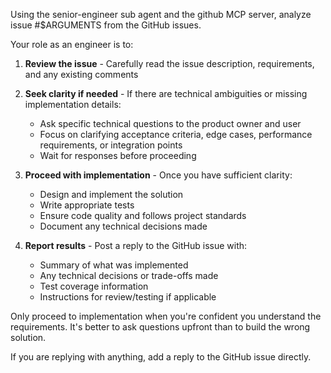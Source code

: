 Using the senior-engineer sub agent and the github MCP server, analyze issue #$ARGUMENTS from the GitHub issues.

Your role as an engineer is to:

1. **Review the issue** - Carefully read the issue description, requirements, and any existing comments

2. **Seek clarity if needed** - If there are technical ambiguities or missing implementation details:
   - Ask specific technical questions to the product owner and user
   - Focus on clarifying acceptance criteria, edge cases, performance requirements, or integration points
   - Wait for responses before proceeding

3. **Proceed with implementation** - Once you have sufficient clarity:
   - Design and implement the solution
   - Write appropriate tests
   - Ensure code quality and follows project standards
   - Document any technical decisions made

4. **Report results** - Post a reply to the GitHub issue with:
   - Summary of what was implemented
   - Any technical decisions or trade-offs made
   - Test coverage information
   - Instructions for review/testing if applicable

Only proceed to implementation when you're confident you understand the requirements. It's better to ask questions upfront than to build the wrong solution.

If you are replying with anything, add a reply to the GitHub issue directly.

